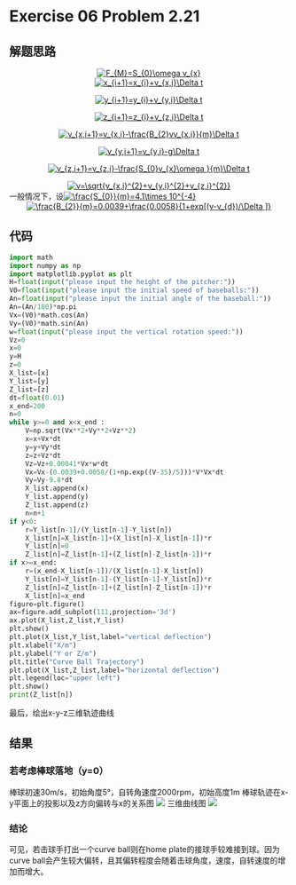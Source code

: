 # Exercise 06 Problem 2.21
## 解题思路
<div align=center><a href="http://www.codecogs.com/eqnedit.php?latex=F_{M}=S_{0}\omega&space;v_{x}" target="_blank"><img src="http://latex.codecogs.com/gif.latex?F_{M}=S_{0}\omega&space;v_{x}" title="F_{M}=S_{0}\omega v_{x}" /></a>
<div align=left>
<div align=center><a href="http://www.codecogs.com/eqnedit.php?latex=x_{i&plus;1}=x_{i}&plus;v_{x,i}\Delta&space;t" target="_blank"><img src="http://latex.codecogs.com/gif.latex?x_{i&plus;1}=x_{i}&plus;v_{x,i}\Delta&space;t" title="x_{i+1}=x_{i}+v_{x,i}\Delta t" /></a>

<a href="http://www.codecogs.com/eqnedit.php?latex=y_{i&plus;1}=y_{i}&plus;v_{y,i}\Delta&space;t" target="_blank"><img src="http://latex.codecogs.com/gif.latex?y_{i&plus;1}=y_{i}&plus;v_{y,i}\Delta&space;t" title="y_{i+1}=y_{i}+v_{y,i}\Delta t" /></a>

<a href="http://www.codecogs.com/eqnedit.php?latex=z_{i&plus;1}=z_{i}&plus;v_{z,i}\Delta&space;t" target="_blank"><img src="http://latex.codecogs.com/gif.latex?z_{i&plus;1}=z_{i}&plus;v_{z,i}\Delta&space;t" title="z_{i+1}=z_{i}+v_{z,i}\Delta t" /></a>

<a href="http://www.codecogs.com/eqnedit.php?latex=v_{x,i&plus;1}=v_{x,i}-\frac{B_{2}vv_{x,i}}{m}\Delta&space;t" target="_blank"><img src="http://latex.codecogs.com/gif.latex?v_{x,i&plus;1}=v_{x,i}-\frac{B_{2}vv_{x,i}}{m}\Delta&space;t" title="v_{x,i+1}=v_{x,i}-\frac{B_{2}vv_{x,i}}{m}\Delta t" /></a>

<a href="http://www.codecogs.com/eqnedit.php?latex=v_{y,i&plus;1}=v_{y,i}-g\Delta&space;t" target="_blank"><img src="http://latex.codecogs.com/gif.latex?v_{y,i&plus;1}=v_{y,i}-g\Delta&space;t" title="v_{y,i+1}=v_{y,i}-g\Delta t" /></a>

<a href="http://www.codecogs.com/eqnedit.php?latex=v_{z,i&plus;1}=v_{z,i}-\frac{S_{0}v_{x}\omega&space;}{m}\Delta&space;t" target="_blank"><img src="http://latex.codecogs.com/gif.latex?v_{z,i&plus;1}=v_{z,i}-\frac{S_{0}v_{x}\omega&space;}{m}\Delta&space;t" title="v_{z,i+1}=v_{z,i}-\frac{S_{0}v_{x}\omega }{m}\Delta t" /></a>

<div align=left>
<div align=center><a href="http://www.codecogs.com/eqnedit.php?latex=v=\sqrt{v_{x,i}^{2}&plus;v_{y,i}^{2}&plus;v_{z,i}^{2}}" target="_blank"><img src="http://latex.codecogs.com/gif.latex?v=\sqrt{v_{x,i}^{2}&plus;v_{y,i}^{2}&plus;v_{z,i}^{2}}" title="v=\sqrt{v_{x,i}^{2}+v_{y,i}^{2}+v_{z,i}^{2}}" /></a>
<div align=left>
一般情况下，设<a href="http://www.codecogs.com/eqnedit.php?latex=\frac{S_{0}}{m}=4.1\times&space;10^{-4}" target="_blank"><img src="http://latex.codecogs.com/gif.latex?\frac{S_{0}}{m}=4.1\times&space;10^{-4}" title="\frac{S_{0}}{m}=4.1\times 10^{-4}" /></a>
  <div align=center><a href="http://www.codecogs.com/eqnedit.php?latex=\frac{B_{2}}{m}=0.0039&plus;\frac{0.0058}{1&plus;exp[(v-v_{d})/\Delta&space;]}" target="_blank"><img src="http://latex.codecogs.com/gif.latex?\frac{B_{2}}{m}=0.0039&plus;\frac{0.0058}{1&plus;exp[(v-v_{d})/\Delta&space;]}" title="\frac{B_{2}}{m}=0.0039+\frac{0.0058}{1+exp[(v-v_{d})/\Delta ]}" /></a>

<div align=left>

## 代码
```python
import math
import numpy as np
import matplotlib.pyplot as plt
H=float(input("please input the height of the pitcher:"))
V0=float(input("please input the initial speed of baseballs:"))
An=float(input("please input the initial angle of the baseball:"))
An=(An/180)*np.pi
Vx=(V0)*math.cos(An)
Vy=(V0)*math.sin(An)
w=float(input("please input the vertical rotation speed:"))
Vz=0
x=0
y=H
z=0
X_list=[x]
Y_list=[y]
Z_list=[z]
dt=float(0.01)
x_end=200
n=0
while y>=0 and x<x_end :
    V=np.sqrt(Vx**2+Vy**2+Vz**2)
    x=x+Vx*dt
    y=y+Vy*dt
    z=z+Vz*dt
    Vz=Vz+0.00041*Vx*w*dt
    Vx=Vx-(0.0039+0.0058/(1+np.exp((V-35)/5)))*V*Vx*dt
    Vy=Vy-9.8*dt
    X_list.append(x)
    Y_list.append(y)
    Z_list.append(z)
    n=n+1
if y<0:
    r=Y_list[n-1]/(Y_list[n-1]-Y_list[n])
    X_list[n]=X_list[n-1]+(X_list[n]-X_list[n-1])*r
    Y_list[n]=0
    Z_list[n]=Z_list[n-1]+(Z_list[n]-Z_list[n-1])*r
if x>=x_end:
    r=(x_end-X_list[n-1])/(X_list[n-1]-X_list[n])
    Y_list[n]=Y_list[n-1]-(Y_list[n-1]-Y_list[n])*r
    Z_list[n]=Z_list[n-1]+(Z_list[n]-Z_list[n-1])*r
    X_list[n]=x_end
figure=plt.figure()
ax=figure.add_subplot(111,projection='3d')
ax.plot(X_list,Z_list,Y_list)
plt.show()    
plt.plot(X_list,Y_list,label="vertical deflection")
plt.xlabel("X/m")
plt.ylabel("Y or Z/m")
plt.title("Curve Ball Trajectory")
plt.plot(X_list,Z_list,label="horizontal deflection")
plt.legend(loc="upper left")
plt.show()
print(Z_list[n])
```

最后，绘出x-y-z三维轨迹曲线
   
## 结果

### 若考虑棒球落地（y=0）
棒球初速30m/s，初始角度5°，自转角速度2000rpm，初始高度1m
棒球轨迹在x-y平面上的投影以及z方向偏转与x的关系图
![](https://github.com/lopo70/Computational_Physics_N2015301020170/blob/master/Exercise%2006/a.png)
三维曲线图
![](https://github.com/lopo70/Computational_Physics_N2015301020170/blob/master/Exercise%2006/b.png)
### 结论
可见，若击球手打出一个curve ball则在home plate的接球手较难接到球。因为curve ball会产生较大偏转，且其偏转程度会随着击球角度，速度，自转速度的增加而增大。


